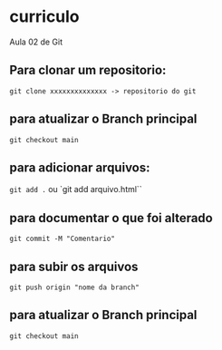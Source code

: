 # curriculo
Aula 02 de Git

## Para clonar um repositorio:
`git clone xxxxxxxxxxxxxx -> repositorio do git`

## para atualizar o Branch principal
`git checkout main`

## para adicionar arquivos:
`git add .` ou `git add arquivo.html``

## para documentar o que foi alterado
`git commit -M "Comentario"`

## para subir os arquivos
`git push origin "nome da branch"`

## para atualizar o Branch principal
`git checkout main`